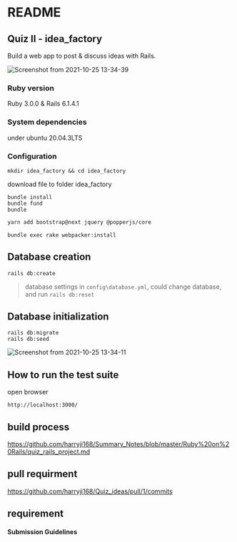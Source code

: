 # README  

## Quiz II  - idea_factory
  
  Build a web app to post & discuss ideas with Rails.

  ![Screenshot from 2021-10-25 13-34-39](https://user-images.githubusercontent.com/21187699/138766867-5008df2c-6433-4630-83b7-d675fe295c9b.png)

  

###  Ruby version   

Ruby 3.0.0 &  Rails 6.1.4.1

### System dependencies
    
 under ubuntu 20.04.3LTS
 
### Configuration
 
```shell
mkdir idea_factory && cd idea_factory 
```
download file to folder idea_factory

 
```shell
bundle install
bundle fund
bundle
```

```sh
yarn add bootstrap@next jquery @popperjs/core
```
```
bundle exec rake webpacker:install
```

##  Database creation

```
rails db:create
```
>database settings in `config\database.yml`, could change database, and run `rails db:reset`

## Database initialization

```
rails db:migrate
rails db:seed
```

![Screenshot from 2021-10-25 13-34-11](https://user-images.githubusercontent.com/21187699/138767007-4b47ab43-b931-4a4a-82e4-de7b5b44dcd1.png)


## How to run the test suite

open browser
```
http://localhost:3000/
```

## build process 

 https://github.com/harryji168/Summary_Notes/blob/master/Ruby%20on%20Rails/quiz_rails_project.md

## pull requirment

 https://github.com/harryji168/Quiz_ideas/pull/1/commits

## requirement

#### Submission Guidelines
